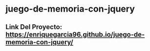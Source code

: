 # juego-de-memoria-con-jquery

## Link Del Proyecto: https://enriquegarcia96.github.io/juego-de-memoria-con-jquery/
